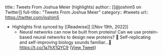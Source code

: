 title:: Tweets From Joshua Meier (highlights)
author:: [[@joshim5 on Twitter]]
full-title:: "Tweets From Joshua Meier"
category:: #tweets
url:: https://twitter.com/joshim5

- Highlights first synced by [[Readwise]] [[Nov 19th, 2022]]
	- Neural networks can now be built from proteins! Can we use protein-based neural networks to design new proteins? 🤯 Self-replicating and self-improving biology sounds familiar…🤔 https://t.co/1a7hX1QYC9 ([View Tweet](https://twitter.com/joshim5/status/1546839694423506944))